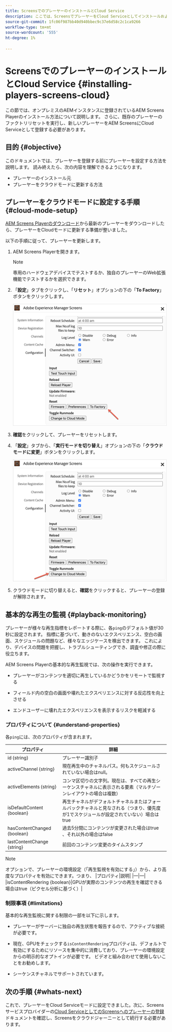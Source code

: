 ```yaml
---
title: ScreensでのプレーヤーのインストールとCloud Service
description: ここでは、ScreensでプレーヤーをCloud Serviceとしてインストールおよび設定する方法について説明します。
source-git-commit: 1fc06f987bb40d940bbec9c37e6d58c2c1ca9266
workflow-type: tm+mt
source-wordcount: '555'
ht-degree: 1%

---
```



# ScreensでのプレーヤーのインストールとCloud Service {#installing-players-screens-cloud}

この節では、オンプレミスのAEMインスタンスに登録されているAEM Screens Playerのインストール方法について説明します。 さらに、既存のプレーヤーのファクトリリセットを実行し、新しいプレーヤーをAEM ScreensにCloud Serviceとして登録する必要があります。

## 目的 {#objective}

このドキュメントでは、プレーヤーを登録する前にプレーヤーを設定する方法を説明します。 読み終えたら、次の内容を理解できるようになります。

* プレーヤーのインストール元
* プレーヤーをクラウドモードに更新する方法

## プレーヤーをクラウドモードに設定する手順 {#cloud-mode-setup}

[AEM Screens Playerのダウンロード](https://download.macromedia.com/screens/)から最新のプレーヤーをダウンロードしたら、プレーヤーをCloudモードに更新する準備が整いました。

以下の手順に従って、プレーヤーを更新します。

1. AEM Screens Playerを開きます。

   >[!NOTE]
   >専用のハードウェアデバイスでテストするか、独自のプレーヤーのWeb拡張機能でテストするかを選択できます。

1. 「**設定**」タブをクリックし、「**リセット**」オプションの下の「**To Factory**」ボタンをクリックします。

   ![画像](/help/screens-cloud/assets/player/installplayer-2.png)

1. **確認**&#x200B;をクリックして、プレーヤーをリセットします。

1. 「**設定**」タブから、「**実行モードを切り替え**」オプションの下の「**クラウドモードに変更**」ボタンをクリックします。

   ![画像](/help/screens-cloud/assets/player/installplayer-1.png)

1. クラウドモードに切り替えると、**確認**&#x200B;をクリックすると、プレーヤーの登録が解除されます。

## 基本的な再生の監視 {#playback-monitoring}

プレーヤーが様々な再生指標をレポートする際に、各`ping`のデフォルト値が30秒に設定されます。 指標に基づいて、動きのないエクスペリエンス、空白の画面、スケジュールの問題など、様々なエッジケースを検出できます。 これにより、デバイスの問題を把握し、トラブルシューティングでき、調査や修正の際に役立ちます。

AEM Screens Playerの基本的な再生監視では、次の操作を実行できます。

* プレーヤーがコンテンツを適切に再生しているかどうかをリモートで監視する

* フィールド内の空白の画面や壊れたエクスペリエンスに対する反応性を向上させる

* エンドユーザーに壊れたエクスペリエンスを表示するリスクを軽減する

### プロパティについて {#understand-properties}

各`ping`には、次のプロパティが含まれます。

| プロパティ | 詳細 |
|---|---|
| id {string} | プレーヤー識別子 |
| activeChannel {string} | 現在再生中のチャネルパス。何もスケジュールされていない場合はnull。 |
| activeElements {string} | コンマ区切りの文字列。現在は、すべての再生シーケンスチャネルに表示される要素（マルチゾーンレイアウトの場合は複数） |
| isDefaultContent {boolean} | 再生チャネルがデフォルトチャネルまたはフォールバックチャネルと見なされる（つまり、優先度が1でスケジュールが設定されていない）場合はtrue |
| hasContentChanged {boolean} | 過去5分間にコンテンツが変更された場合はtrue 、それ以外の場合はfalse |
| lastContentChange {string} | 前回のコンテンツ変更のタイムスタンプ |

>[!NOTE]
>オプションで、プレーヤーの環境設定（「再生監視を有効にする」）から、より高度なプロパティを有効にできます。つまり、
>|プロパティ|説明|
>|—|—|
>|isContentRendering {boolean}|GPUが実際のコンテンツの再生を確認できる場合はtrue（ピクセル分析に基づく）|

### 制限事項 {#limitations}

基本的な再生監視に関する制限の一部を以下に示します。

* プレーヤーがサーバーに独自の再生状態を報告するので、アクティブな接続が必要です。

* 現在、GPUをチェックする`isContentRendering`プロパティは、デフォルトで有効にするためにリソースを集中的に消費しており、プレーヤーの環境設定からの明示的なオプトインが必要です。 ビデオと組み合わせて使用しないことをお勧めします。

* シーケンスチャネルでサポートされています。

## 次の手順 {#whats-next}

これで、プレーヤーをCloud Serviceモードに設定できました。次に、Screensサービスプロバイダーの[Cloud ServiceとしてのScreensへのプレーヤーの登録](/help/screens-cloud/managing-players-registration/registering-players-screens-cloud.md)ドキュメントを確認し、Screensをクラウドジャーニーとして続行する必要があります。